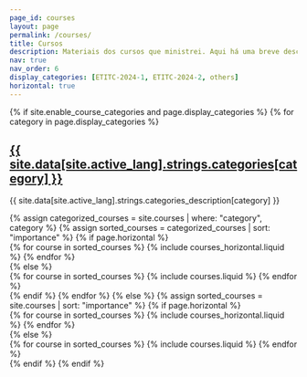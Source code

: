 ```yaml
---
page_id: courses
layout: page
permalink: /courses/
title: Cursos
description: Materiais dos cursos que ministrei. Aqui há uma breve descrição do conteúdo dos cursos, mas mais informações podem ser encontradas no repositório do semestre correspondente, clique na categoria do nome. 
nav: true
nav_order: 6
display_categories: [ETITC-2024-1, ETITC-2024-2, others]
horizontal: true
---
```


<!-- pages/projects.md -->
<div class="projects">
  {% if site.enable_course_categories and page.display_categories %}
    <!-- Display categorized courses -->
    {% for category in page.display_categories %}
      <a id="{{ site.data[site.active_lang].strings.categories[category] }}" href="{{ site.data[site.active_lang].strings.links[category] }}">
        <h2 class="category">{{ site.data[site.active_lang].strings.categories[category] }}</h2>
      </a>
      <p>{{ site.data[site.active_lang].strings.categories_description[category] }} </p>
      {% assign categorized_courses = site.courses | where: "category", category %}
      {% assign sorted_courses = categorized_courses | sort: "importance" %}
      <!-- Generate cards for each course -->
      {% if page.horizontal %}
        <div class="container">
          <div class="row row-cols-1 row-cols-md-2">
            {% for course in sorted_courses %}
              {% include courses_horizontal.liquid %}
            {% endfor %}
          </div>
        </div>
      {% else %}
        <div class="row row-cols-1 row-cols-md-4">
          {% for course in sorted_courses %}
            {% include courses.liquid %}
          {% endfor %}
        </div>
      {% endif %}
    {% endfor %}
  {% else %}
    <!-- Display courses without categories -->
    {% assign sorted_courses = site.courses | sort: "importance" %}
    <!-- Generate cards for each course -->
    {% if page.horizontal %}
      <div class="container">
        <div class="row row-cols-1 row-cols-md-2">
          {% for course in sorted_courses %}
            {% include courses_horizontal.liquid %}
          {% endfor %}
        </div>
      </div>
    {% else %}
      <div class="row row-cols-1 row-cols-md-3">
        {% for course in sorted_courses %}
          {% include courses.liquid %}
        {% endfor %}
      </div>
    {% endif %}
  {% endif %}
</div>
